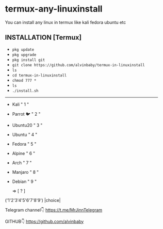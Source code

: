 # termux-any-linuxinstall
You can install any linux in termux like kali fedora ubuntu etc


## INSTALLATION [Termux]

* `pkg update`
* `pkg upgrade`
* `pkg install git`
* `git clone https://github.com/alvinbaby/termux-in-linuxinstall`
* `ls`
* `cd termux-in-linuxinstall`
* `chmod 777 *`
* `ls`
* `./install.sh`

---

 +   Kali      " 1 "
 +   Parrot 🐦 " 2 "
 +   Ubuntu20  " 3 "
 +   Ubuntu    " 4 "
 +   Fedora    " 5 "
 +   Alpine    " 6 "
 +   Arch      " 7 "
 +   Manjaro   " 8 "
 +   Debian    " 9 "

     => [  ?  ] 

('1'2'3'4'5'6'7'8'9') 
           |choice|



Telegram channel👇
https://t.me/MrJinnTelegram

GITHUB👇
https://github.com/alvinbaby
